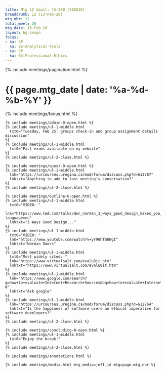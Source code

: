 ```yaml
---
title: Mtg 12 &bull; CS-280 (202010)
breadcrumb: 12 (13-Feb-20)
mtg_nbr: 12
total_meet: 26
mtg_date: 13-Feb-20
layout: bg-image
focus:
- ka: SP
  ku: 02-Analytical-Tools
- ka: SP
  ku: 03-Professional-Ethics
---
```


{% include meetings/pagination.html %}
<div class="card">
  <h1 class="text-center card-header lightcthru">
    {{ page.mtg_date | date: '%a-%d-%b-%Y' }}
  </h1>
  <div class="card-body">
    {% include meetings/focus.html %}

    {% include meetings/admin-0-open.html %}
    {% include meetings/ul-1-middle.html
      txt0="Tuesday, Feb 25: groups check-in and group assignment details discussion"
    %}
    {% include meetings/ul-1-middle.html
      txt0="Past exams available on my website"
    %}
    {% include meetings/ul-2-close.html %}

    {% include meetings/quest-0-open.html %}
    {% include meetings/ul-1-middle.html
      lnk="https://urcourses.uregina.ca/mod/forum/discuss.php?d=612787"
      lnktxt="Anything to add to last meeting's conversation?"
    %}
    {% include meetings/ul-2-close.html %}

    {% include meetings/outline-0-open.html %}
    {% include meetings/ul-1-middle.html
      txt0="VIDEO: "
      lnk="https://www.ted.com/talks/don_norman_3_ways_good_design_makes_you_happy?language=en"
      lnktxt="3 Ways Good Design..."
    %}
    {% include meetings/ul-1-middle.html
      txt0="VIDEO: "
      lnk="https://www.youtube.com/watch?v=yY96hTb8WgI"
      lnktxt="Norman Doors"
    %}
    {% include meetings/ul-1-middle.html
      txt0="Most widely cited: "
      lnk="https://www.virtualsalt.com/evalu8it.htm"
      lnktxt="https://www.virtualsalt.com/evalu8it.htm"
    %}
    {% include meetings/ul-1-middle.html
      lnk="https://www.google.com/search?q=how+to+evaluate+Internet+Research+Sources&oq=how+to+evaluate+Internet+Research+Sources&aqs=chrome..69i57.15964j0j7&sourceid=chrome&ie=UTF-8"
      lnktxt="Ask google"
    %}
    {% include meetings/ul-1-middle.html
      lnk="https://urcourses.uregina.ca/mod/forum/discuss.php?d=612764"
      lnktxt="Is the happiness of software users an ethical imperative for software developers?"
    %}
    {% include meetings/ul-2-close.html %}

    {% include meetings/concluding-0-open.html %}
    {% include meetings/ul-1-middle.html
      txt0="Enjoy the break!"
    %}
    {% include meetings/ul-2-close.html %}

    {% include meetings/annotations.html %}

    {% include meetings/media.html mtg_media=joff_id mtg=page.mtg_nbr %}
  </div>
</div>
